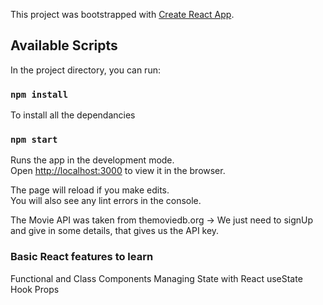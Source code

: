 This project was bootstrapped with [Create React App](https://github.com/facebook/create-react-app).

## Available Scripts

In the project directory, you can run:

### `npm install`
To install all the dependancies

### `npm start`

Runs the app in the development mode.<br />
Open [http://localhost:3000](http://localhost:3000) to view it in the browser.

The page will reload if you make edits.<br />
You will also see any lint errors in the console.

The Movie API was taken from themoviedb.org -> We just need to signUp and give in some details, that gives us the API key.

### Basic React features to learn
Functional and Class Components
Managing State with React useState Hook
Props
